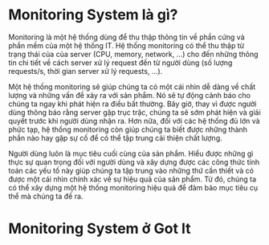 # Monitoring System là gì?
Monitoring là một hệ thống dùng để thu thập thông tin về phần cứng và phần mềm của một hệ thống IT. Hệ thống monitoring có thể thu thập từ trạng thái của của server (CPU, memory, network, …) cho đến những thông tin chi tiết về cách server xử lý request đến từ người dùng (số lượng requests/s, thời gian server xử lý requests, …).

Một hệ thống monitoring sẽ giúp chúng ta có một cái nhìn dễ dàng về chất lượng và những vấn đề xảy ra với sản phẩm. Nó sẽ tự động cảnh báo cho chúng ta ngay khi phát hiện ra điều bất thường. Bây giờ, thay vì được người dùng thông báo rằng server gặp trục trặc, chúng ta sẽ sớm phát hiện và giải quyết trước khi người dùng nhận ra. Hơn nữa, đối với các hệ thống đủ lớn và phức tạp, hệ thống monitoring còn giúp chúng ta biết được những thành phần nào hay gặp sự cố để có thể tập trung cải thiện chất lượng.

Người dùng luôn là mục tiêu cuối cùng của sản phẩm. Hiểu được những gì thực sự quan trọng đối với người dùng và xây dựng được các công thức tính toán các yếu tố này giúp chúng ta tập trung vào những thứ cần thiết và có được một cái nhìn chính xác về sự hiệu quả của sản phẩm. Từ đó, chúng ta có thể xây dựng một hệ thống monitoring hiệu quả để đảm bảo mục tiêu cụ thể mà chúng ta đề ra.

# Monitoring System ở Got It
